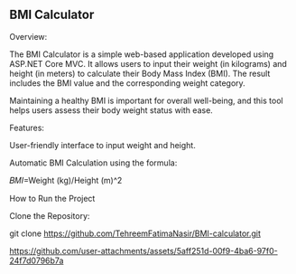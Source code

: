 ## **BMI Calculator** ##


Overview:

The BMI Calculator is a simple web-based application developed using ASP.NET Core MVC. It allows users to input their weight (in kilograms) and height (in meters) to calculate their Body Mass Index (BMI). The result includes the BMI value and the corresponding weight category.

Maintaining a healthy BMI is important for overall well-being, and this tool helps users assess their body weight status with ease.

 Features:
 
  User-friendly interface to input weight and height.
  
  Automatic BMI Calculation using the formula:

  𝐵𝑀𝐼=Weight (kg)/Height (m)^2

  How to Run the Project
  
Clone the Repository:

git clone https://github.com/TehreemFatimaNasir/BMI-calculator.git




https://github.com/user-attachments/assets/5aff251d-00f9-4ba6-97f0-24f7d0796b7a





​
